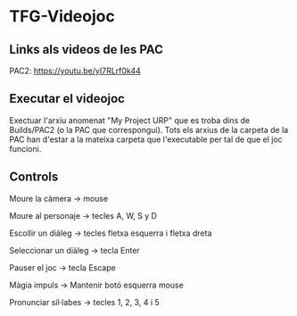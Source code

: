 # TFG-Videojoc


## Links als videos de les PAC 

PAC2: https://youtu.be/yI7RLrf0k44 


## Executar el videojoc 

Exectuar l'arxiu anomenat "My Project URP" que es troba dins de Builds/PAC2 (o la PAC que correspongui). Tots els arxius de la carpeta de la PAC han d'estar a la mateixa carpeta que l'executable per tal de que el joc funcioni.


## Controls

Moure la càmera -> mouse

Moure al personaje -> tecles A, W, S y D

Escollir un diàleg -> tecles fletxa esquerra i fletxa dreta

Seleccionar un diàleg -> tecla Enter

Pauser el joc -> tecla Escape

Màgia impuls -> Mantenir botó esquerra mouse

Pronunciar síl·labes -> tecles 1, 2, 3, 4 i 5






